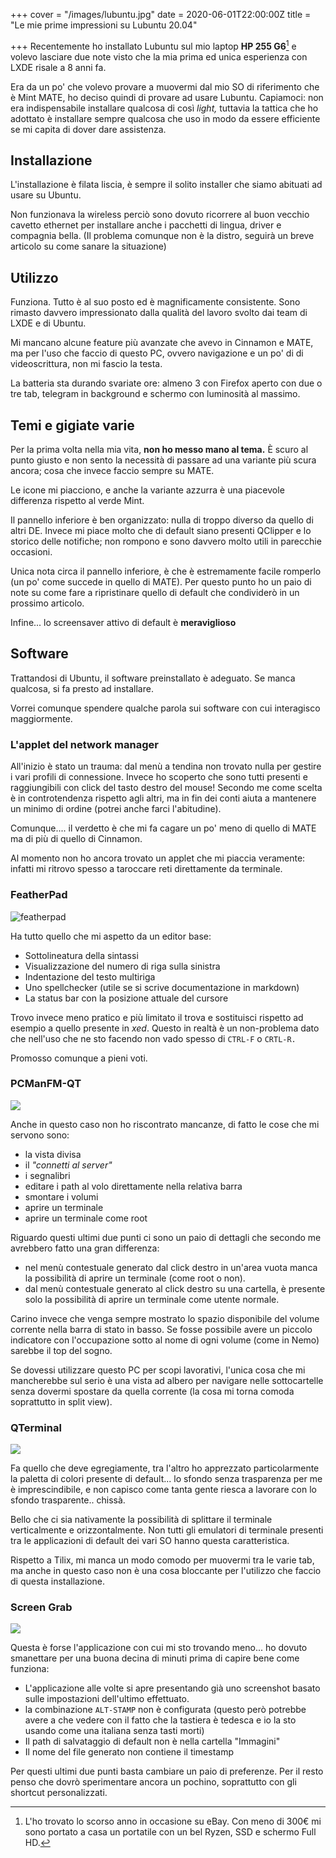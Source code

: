 +++
cover = "/images/lubuntu.jpg"
date = 2020-06-01T22:00:00Z
title = "Le mie prime impressioni su Lubuntu 20.04"

+++
Recentemente ho installato Lubuntu sul mio laptop **HP 255 G6**[^0] e volevo lasciare due note visto che la mia prima ed unica esperienza con LXDE risale a 8 anni fa.

Era da un po' che volevo provare a muovermi dal mio SO di riferimento che è Mint MATE, ho deciso quindi di provare ad usare Lubuntu. Capiamoci: non era indispensabile installare qualcosa di così _light,_ tuttavia la tattica che ho adottato è installare sempre qualcosa che uso in modo da essere efficiente se mi capita di dover dare assistenza.

## Installazione

L'installazione è filata liscia, è sempre il solito installer che siamo abituati ad usare su Ubuntu.

Non funzionava la wireless perciò sono dovuto ricorrere al buon vecchio cavetto ethernet per installare anche i pacchetti di lingua, driver e compagnia bella. (Il problema comunque non è la distro, seguirà un breve articolo su come sanare la situazione)

## Utilizzo

Funziona. Tutto è al suo posto ed è magnificamente consistente. Sono rimasto davvero impressionato dalla qualità del lavoro svolto dai team di LXDE e di Ubuntu.

Mi mancano alcune feature più avanzate che avevo in Cinnamon e MATE, ma per l'uso che faccio di questo PC, ovvero navigazione e un po' di di videoscrittura, non mi fascio la testa.

La batteria sta durando svariate ore: almeno 3 con Firefox aperto con due o tre tab, telegram in background e schermo con luminosità al massimo.

## Temi e gigiate varie

Per la prima volta nella mia vita, **non ho messo mano al tema.** È scuro al punto giusto e non sento la necessità di passare ad una variante più scura ancora; cosa che invece faccio sempre su MATE.

Le icone mi piacciono, e anche la variante azzurra è una piacevole differenza rispetto al verde Mint.

Il pannello inferiore è ben organizzato: nulla di troppo diverso da quello di altri DE. Invece mi piace molto che di default siano presenti QClipper e lo storico delle notifiche; non rompono e sono davvero molto utili in parecchie occasioni.

Unica nota circa il pannello inferiore, è che è estremamente facile romperlo (un po' come succede in quello di MATE). Per questo punto ho un paio di note su come fare a ripristinare quello di default che condividerò in un prossimo articolo.

Infine... lo screensaver attivo di default è **meraviglioso**

## Software

Trattandosi di Ubuntu, il software preinstallato è adeguato. Se manca qualcosa, si fa presto ad installare.

Vorrei comunque spendere qualche parola sui software con cui interagisco maggiormente.

### L'applet del network manager

All'inizio è stato un trauma: dal menù a tendina non trovato nulla per gestire i vari profili di connessione. Invece ho scoperto che sono tutti presenti e raggiungibili con click del tasto destro del mouse! Secondo me come scelta è in controtendenza rispetto agli altri, ma in fin dei conti aiuta a mantenere un minimo di ordine (potrei anche farci l'abitudine).

Comunque.... il verdetto è che mi fa cagare un po' meno di quello di MATE ma di più di quello di Cinnamon.

Al momento non ho ancora trovato un applet che mi piaccia veramente: infatti mi ritrovo spesso a taroccare reti direttamente da terminale.

### FeatherPad

![](/images/editor.jpg "featherpad")

Ha tutto quello che mi aspetto da un editor base:

* Sottolineatura della sintassi
* Visualizzazione del numero di riga sulla sinistra
* Indentazione del testo multiriga
* Uno spellchecker (utile se si scrive documentazione in markdown)
* La status bar con la posizione attuale del cursore

Trovo invece meno pratico e più limitato il trova e sostituisci rispetto ad esempio a quello presente in _xed_. Questo in realtà è un non-problema dato che nell'uso che ne sto facendo non vado spesso di `CTRL-F` o `CRTL-R.`

Promosso comunque a pieni voti.

### PCManFM-QT

![](/images/pcmanfm.jpg)

Anche in questo caso non ho riscontrato mancanze, di fatto le cose che mi servono sono:

* la vista divisa
* il _"connetti al server"_
* i segnalibri
* editare i path al volo direttamente nella relativa barra
* smontare i volumi
* aprire un terminale
* aprire un terminale come root

Riguardo questi ultimi due punti ci sono un paio di dettagli che secondo me avrebbero fatto una gran differenza:

* nel menù contestuale generato dal click destro in un'area vuota manca la possibilità di aprire un terminale (come root o non).
* dal menù contestuale generato al click destro su una cartella, è presente solo la possibilità di aprire un terminale come utente normale.

Carino invece che venga sempre mostrato lo spazio disponibile del volume corrente nella barra di stato in basso. Se fosse possibile avere un piccolo indicatore con l'occupazione sotto al nome di ogni volume (come in Nemo) sarebbe il top del sogno.

Se dovessi utilizzare questo PC per scopi lavorativi, l'unica cosa che mi mancherebbe sul serio è una vista ad albero per navigare nelle sottocartelle senza dovermi spostare  da quella corrente (la cosa mi torna comoda soprattutto in split view).

### QTerminal

![](/images/terminal.jpg)

Fa quello che deve egregiamente, tra l'altro ho apprezzato particolarmente la paletta di colori presente di default... lo sfondo senza trasparenza per me è imprescindibile, e non capisco come tanta gente riesca a lavorare con lo sfondo trasparente.. chissà.

Bello che ci sia nativamente la possibilità di splittare il terminale verticalmente e orizzontalmente. Non tutti gli emulatori di terminale presenti tra le applicazioni di default dei vari SO hanno questa caratteristica.

Rispetto a Tilix, mi manca un modo comodo per muovermi tra le varie tab, ma anche in questo caso non è una cosa bloccante per l'utilizzo che faccio di questa installazione.

### Screen Grab

![](/images/screen_grab.jpg)

Questa è forse l'applicazione con cui mi sto trovando meno... ho dovuto smanettare per una buona decina di minuti prima di capire bene come funziona:

* L'applicazione alle volte si apre presentando già uno screenshot basato sulle impostazioni dell'ultimo effettuato.
* la  combinazione `ALT-STAMP` non è configurata (questo però potrebbe avere a che vedere con il fatto che la tastiera è tedesca e io la sto usando come una italiana senza tasti morti)
* Il path di salvataggio di default non è nella cartella "Immagini"
* Il nome del file generato non contiene il timestamp

Per questi ultimi due punti basta cambiare un paio di preferenze. Per il resto penso che dovrò sperimentare ancora un pochino, soprattutto con gli shortcut personalizzati.

[^0]: L'ho trovato lo scorso anno in occasione su eBay. Con meno di 300€ mi sono portato a casa un portatile con un bel Ryzen, SSD e schermo Full HD.